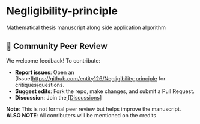 # Negligibility-principle
Mathematical thesis manuscript along side application algorithm

## 👥 Community Peer Review
We welcome feedback! To contribute:
- **Report issues**: Open an [Issue]https://github.com/entity126/Negligibility-principle for critiques/questions.
- **Suggest edits**: Fork the repo, make changes, and submit a Pull Request.
- **Discussion**: Join the[ [Discussions]](https://github.com/entity126/Negligibility-principle/issues)

**Note**: This is not formal peer review but helps improve the manuscript.
**ALSO NOTE**: All conributers will be mentioned on the credits
